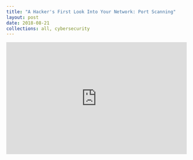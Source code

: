 ```yaml
---
title: "A Hacker's First Look Into Your Network: Port Scanning" 
layout: post
date: 2018-08-21
collections: all, cybersecurity
---
```


<iframe src="https://docs.google.com/presentation/d/e/2PACX-1vTWbcmEbxkRL7LM0SIYbYAVlS_HU4RCm6OJGQ1kjfwmj5hvvn7EyITT6R0YmKUH-pPpqlZ1l4ADOSEZ/embed?start=false&loop=false&delayms=3000" frameborder="0" width="480" height="299" allowfullscreen="true" mozallowfullscreen="true" webkitallowfullscreen="true"></iframe>
